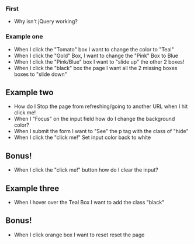 ### First
- Why isn't jQuery working?

### Example one
- When I click the "Tomato" box I want to change the color to "Teal"
- When I click the "Gold" Box, I want to change the "Pink" Box to Blue
- When I click the "Pink/Blue" box I want to "slide up" the other 2 boxes!
- When I click the "black" box the page I want all the 2 missing boxes boxes to "slide down"

## Example two
- How do I Stop the page from refreshing/going to another URL when I hit click me!
- When I "Focus" on the input field how do I change the background color?
- When I submit the form I want to "See" the p tag with the class of "hide"
- When I click the "click me!" Set input color back to white

## Bonus!
- When I click the "click me!" button how do I clear the input?

## Example three
- When I hover over the Teal Box I want to add the class "black"

## Bonus!
- When I click orange box I want to reset reset the page
